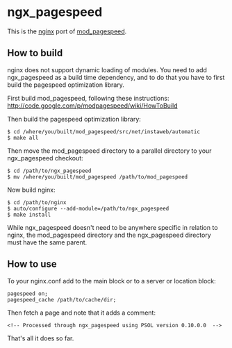 # ngx_pagespeed

This is the [nginx](http://nginx.org/) port of
[mod_pagespeed](https://developers.google.com/speed/pagespeed/).

## How to build

nginx does not support dynamic loading of modules. You need to add
ngx_pagespeed as a build time dependency, and to do that you have to first build
the pagespeed optimization library.

First build mod_pagespeed, following these instructions:
http://code.google.com/p/modpagespeed/wiki/HowToBuild

Then build the pagespeed optimization library:

    $ cd /where/you/built/mod_pagespeed/src/net/instaweb/automatic
    $ make all

Then move the mod_pagespeed directory to a parallel directory to your
ngx_pagespeed checkout:

    $ cd /path/to/ngx_pagespeed
    $ mv /where/you/built/mod_pagespeed /path/to/mod_pagespeed

Now build nginx:

    $ cd /path/to/nginx
    $ auto/configure --add-module=/path/to/ngx_pagespeed
    $ make install

While ngx_pagespeed doesn't need to be anywhere specific in relation to nginx,
the mod_pagespeed directory and the ngx_pagespeed directory must have the same
parent.

## How to use

To your nginx.conf add to the main block or to a server or location block:

    pagespeed on;
    pagespeed_cache /path/to/cache/dir;

Then fetch a page and note that it adds a comment:

    <!-- Processed through ngx_pagespeed using PSOL version 0.10.0.0  -->

That's all it does so far.
